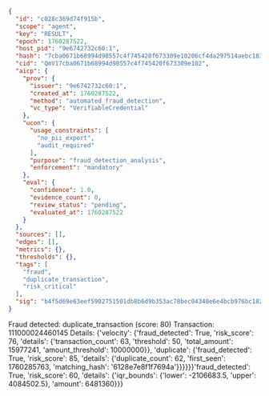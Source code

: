 ```json
{
  "id": "c028c369d74f915b",
  "scope": "agent",
  "key": "RESULT",
  "epoch": 1760287522,
  "host_pid": "9e6742732c60:1",
  "hash": "7cba0671b68994d98557c4f745420f673309e10206cf4da297514aebc183f7f0",
  "cid": "QmV17cba0671b68994d98557c4f745420f673309e102",
  "aicp": {
    "prov": {
      "issuer": "9e6742732c60:1",
      "created_at": 1760287522,
      "method": "automated_fraud_detection",
      "vc_type": "VerifiableCredential"
    },
    "ucon": {
      "usage_constraints": [
        "no_pii_export",
        "audit_required"
      ],
      "purpose": "fraud_detection_analysis",
      "enforcement": "mandatory"
    },
    "eval": {
      "confidence": 1.0,
      "evidence_count": 0,
      "review_status": "pending",
      "evaluated_at": 1760287522
    }
  },
  "sources": [],
  "edges": [],
  "metrics": {},
  "thresholds": {},
  "tags": [
    "fraud",
    "duplicate_transaction",
    "risk_critical"
  ],
  "sig": "b4f5d69e63eef5902751501db8b6d9b353ac78bec04340e6e4bcb976bc18232a"
}
```

Fraud detected: duplicate_transaction (score: 80)
Transaction: 111000024460145
Details: {'velocity': {'fraud_detected': True, 'risk_score': 76, 'details': {'transaction_count': 63, 'threshold': 50, 'total_amount': 15977241, 'amount_threshold': 10000000}}, 'duplicate': {'fraud_detected': True, 'risk_score': 85, 'details': {'duplicate_count': 62, 'first_seen': 1760285763, 'matching_hash': '6128e7e8f1f7694a'}}}}}}'fraud_detected': True, 'risk_score': 60, 'details': {'iqr_bounds': {'lower': -2106683.5, 'upper': 4084502.5}, 'amount': 6481360}}}
